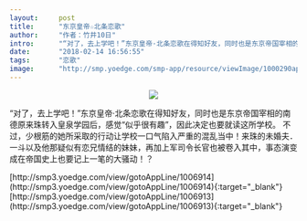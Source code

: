 ```yaml
---
layout:     post
title:      "东京皇帝☆北条恋歌"
author:     "作者：竹井10日"
intro:      "“对了，去上学吧！”东京皇帝·北条恋歌在得知好友，同时也是东京帝国宰相的南德原来珠转入皇泉学园后，感觉“似乎很有趣”，因此决定也要就读这所学校。 不过，少根筋的她所采取的行动让学校一口气陷入严重的混乱当中！来珠的未婚夫．一斗以及他那疑似有恋兄情结的妹妹，再加上军司令长官也被卷入其中，事态演变成在帝国史上也要记上一笔的大骚动！？"
date:       "2018-02-14 16:56:55"
tags:       "恋歌"
image:      "http://smp.yoedge.com/smp-app/resource/viewImage/1000290appline.png"
---
```

<div style="text-align: center">
<p><img src="http://smp.yoedge.com/smp-app/resource/viewImage/1000290appline.png"/></p>
</div>
<p class="post-meta">
<span>“对了，去上学吧！”东京皇帝·北条恋歌在得知好友，同时也是东京帝国宰相的南德原来珠转入皇泉学园后，感觉“似乎很有趣”，因此决定也要就读这所学校。 不过，少根筋的她所采取的行动让学校一口气陷入严重的混乱当中！来珠的未婚夫．一斗以及他那疑似有恋兄情结的妹妹，再加上军司令长官也被卷入其中，事态演变成在帝国史上也要记上一笔的大骚动！？</span>
</p>
[http://smp3.yoedge.com/view/gotoAppLine/1006914](http://smp3.yoedge.com/view/gotoAppLine/1006914){:target="_blank"}
[http://smp3.yoedge.com/view/gotoAppLine/1006913](http://smp3.yoedge.com/view/gotoAppLine/1006913){:target="_blank"}


